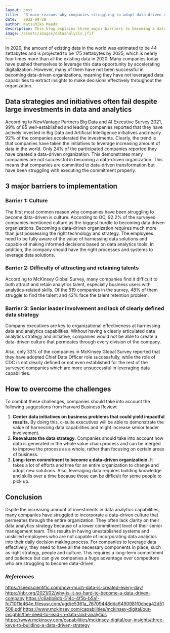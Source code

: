 ```yaml
---
layout: post
title:  "3 main reasons why companies struggling to adapt data-driven solutions"
date:   2022-09-28
author: Katsuhiko Maeda
description: This blog explains three major barriers to becoming a data driven organization and practical recommendations to overcome them. 
image: /assets/images/dataanalysis.jfif
---
```

In 2020, the amount of existing data in the world was estimated to be 44 zettabytes and is projected to be 175 zettabytes by 2025, which is nearly four times more than all the existing data in 2020. Many companies today have pushed themselves to leverage this data opportunity by accelerating digitalization. However, many of them have not been successful in becoming data-driven organizations, meaning they have not leveraged data capabilities to extract insights to make decisions effectively throughout the organization. 


## Data strategies and initiatives often fail despite large investments in data and analytics
According to NewVantage Partners Big Data and AI Executive Survey 2021, 99% of 85 well-established and leading companies reported that they have actively invested in Big Data and Artificial Intelligence initiatives and nearly 92% of the companies accelerated the investments. Clearly, the trend is that companies have taken the initiatives to leverage increasing amount of data in the world. Only 24% of the participated companies reported they have created a data-driven organization. This demonstrates many companies are not successful in becoming a data-driven organization. This means that companies are committed to data-driven transformation but have been struggling with executing the commitment properly.


## 3 major barriers to implementation
### Barrier 1: Culture
The first most common reason why companies have been struggling to become data-driven is culture. According to OO, 92.2% of the surveyed companies mentioned culture as the biggest hurdle to becoming data driven organizations. Becoming a data-driven organization requires much more than just possessing the right technology and strategy. The employees need to be fully aware of the value of harnessing data solutions and capable of making informed decisions based on data analytics tools. In addition, the company should have the right processes and systems to leverage data solutions.

### Barrier 2: Difficulty of attracting and retaining talents
According to McKinsey Global Survey, many companies find it difficult to both attract and retain analytics talent, especially business users with analytics-related skills. Of the 519 companies in the survey, 48% of them struggle to find the talent and 42% face the talent retention problem.  

### Barrier 3: Senior leader involvement and lack of clearly defined data strategy
Company executives are key to organizational effectiveness at harnessing data and analytics capabilities. Without having a clearly articulated data analytics strategy and initiative, companies would not be able to create a data-driven culture that permeates through every division of the company. 

Also, only 33% of the companies in McKinsey Global Survey reported that they have adopted Chief Data Officer role successfully, while the role of CDC is not clearly defined or not even established for the rest of the surveyed companies which are more unsuccessful in leveraging data capabilities. 


## How to overcome the challenges
To combat these challenges, companies should take into account the following suggestions from Harvard Business Review:
1.	**Center data initiatives on business problems that could yield impactful results.** By doing this, c-suite executives will be able to demonstrate the value of harnessing data capabilities and might increase senior leader involvement.
2.	**Reevaluate the data strategy.** Companies should take into account how data is generated in the whole value chain process and can be merged to improve the process as a whole, rather than focusing on certain areas of business.
3.	**Long-term commitment to become a data-driven organizatioin.** It takes a lot of efforts and time for an entire organization to change and adopt new solutions. Also, leveraging data requires building knowledge and skills over a time because those can be difficult for some people to pick up.


## Conclusion
Dspite the increasing amount of investments in data analytics capabilities, many companies have struggled to incorporate a data-driven culture that permeates through the entire organization. They often lack clarity on their data analytics strategy because of a lower commitment level of their senior management team. This results in having unestablished systems and unskilled employees who are not capable of incorporating data analytics into their daily decision making process. For companies to leverage data effectively, they need to have all the necessary components in place, such as right strategy, people and culture. This requires a long-term commitment and patience but can give companies a huge advantage over competitors who are struggling to become data-driven. 


### *References*
https://seedscientific.com/how-much-data-is-created-every-day/
https://hbr.org/2021/02/why-is-it-so-hard-to-become-a-data-driven-company
https://c6abb8db-514c-4f5b-b5a1-fc710f1e464e.filesusr.com/ugd/e5361a_76709448ddc6490981f0cbea42d51508.pdf
https://www.mckinsey.com/capabilities/mckinsey-digital/our-insights/the-need-to-lead-in-data-and-analytics
https://www.mckinsey.com/capabilities/mckinsey-digital/our-insights/three-keys-to-building-a-data-driven-strategy



